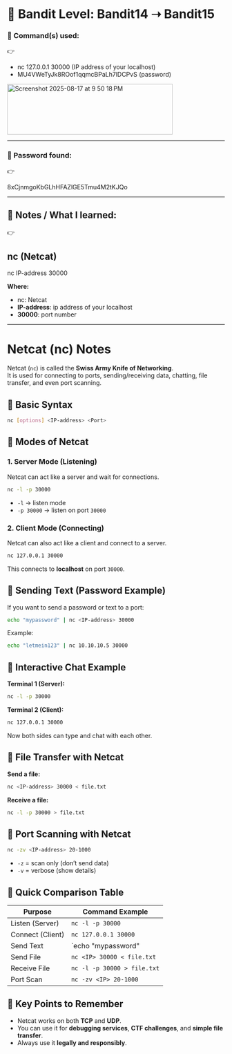 # 🔐 Bandit Level: Bandit14 ➝ Bandit15



### 📂 Command(s) used: 

👉 
- nc 127.0.0.1 30000                 (IP address of your localhost)
-  MU4VWeTyJk8ROof1qqmcBPaLh7lDCPvS   (password)
     
<img width="383" height="117" alt="Screenshot 2025-08-17 at 9 50 18 PM" src="https://github.com/user-attachments/assets/9f1fb6f9-43b3-4d35-9512-1e8d34504c5d" />

  


---
   
### 📄 Password found:


👉

8xCjnmgoKbGLhHFAZlGE5Tmu4M2tKJQo




---

## 🧠 Notes / What I learned:
👉 
## nc (Netcat)

nc IP-address 30000

**Where:**
- nc: Netcat
- **IP-address**: ip address of your localhost
- **30000**: port number

---

# Netcat (nc) Notes

Netcat (`nc`) is called the **Swiss Army Knife of Networking**.  
It is used for connecting to ports, sending/receiving data, chatting, file transfer, and even port scanning.



## 🔹 Basic Syntax
``` bash
nc [options] <IP-address> <Port>
```


## 🔹 Modes of Netcat

### 1. Server Mode (Listening)
Netcat can act like a server and wait for connections.
``` bash
nc -l -p 30000
```
- `-l` → listen mode  
- `-p 30000` → listen on port `30000`  



### 2. Client Mode (Connecting)
Netcat can also act like a client and connect to a server.
``` bash
nc 127.0.0.1 30000
```
This connects to **localhost** on port `30000`.



## 🔹 Sending Text (Password Example)
If you want to send a password or text to a port:
``` bash
echo "mypassword" | nc <IP-address> 30000
```
Example:
``` bash
echo "letmein123" | nc 10.10.10.5 30000
```


## 🔹 Interactive Chat Example

**Terminal 1 (Server):**
``` bash
nc -l -p 30000
```
**Terminal 2 (Client):**
``` bash
nc 127.0.0.1 30000
```
Now both sides can type and chat with each other.



## 🔹 File Transfer with Netcat

**Send a file:**
``` bash
nc <IP-address> 30000 < file.txt
```
**Receive a file:**
``` bash
nc -l -p 30000 > file.txt
```


## 🔹 Port Scanning with Netcat
``` bash
nc -zv <IP-address> 20-1000
```
- `-z` = scan only (don’t send data)  
- `-v` = verbose (show details)  



## 🔹 Quick Comparison Table

| Purpose            | Command Example                        |
|--------------------|----------------------------------------|
| Listen (Server)    | `nc -l -p 30000`                       |
| Connect (Client)   | `nc 127.0.0.1 30000`                   |
| Send Text          | `echo "mypassword" | nc 127.0.0.1 30000` |
| Send File          | `nc <IP> 30000 < file.txt`             |
| Receive File       | `nc -l -p 30000 > file.txt`            |
| Port Scan          | `nc -zv <IP> 20-1000`                  |



## 🔹 Key Points to Remember
- Netcat works on both **TCP** and **UDP**.  
- You can use it for **debugging services**, **CTF challenges**, and **simple file transfer**.  
- Always use it **legally and responsibly**.
